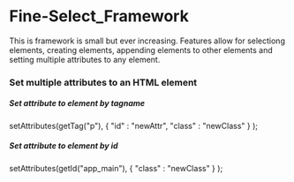 # Fine-Select_Framework

This is framework is small but ever increasing. Features allow for selectiong elements, 
creating elements, appending elements to other elements and setting multiple attributes to any element.

### Set multiple attributes to an HTML element 

##### Set attribute to element by tagname
setAttributes(getTag("p"), 
    { "id" : "newAttr", "class" : "newClass" }
);

##### Set attribute to element by id 
setAttributes(getId("app_main"), 
    { "class" : "newClass" }
);
